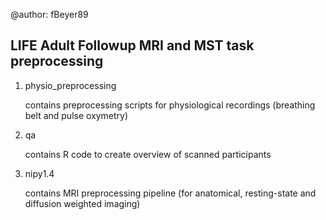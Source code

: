 @author: fBeyer89

## LIFE Adult Followup MRI and MST task preprocessing

1. physio_preprocessing

   contains preprocessing scripts for physiological recordings (breathing belt and pulse oxymetry)

2. qa

   contains R code to create overview of scanned participants

3. nipy1.4

   contains MRI preprocessing pipeline (for anatomical, resting-state and diffusion weighted imaging)
